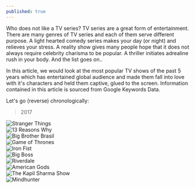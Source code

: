 ```yaml
---
published: true
---
```

Who does not like a TV series? TV series are a great form of entertainment. There are many genres of TV series and each of them serve different purpose. A light hearted comedy series makes your day (or night) and relieves your stress. A reality show gives many people hope that it does not always require celebrity charisma to be popular. A thriller initiates adrealine rush in your body. And the list goes on.. 

In this article, we would look at the most popular TV shows of the past 5 years which has entertained global audience and made them fall into love with it's characters and held them captive, glued to the screen. Information contained in this article is sourced from Google Keywords Data.

Let's go (reverse) chronologically:

> 2017

<div class="carousel" data-flickity='{ "wrapAround": true}'>
  <div class="carousel-cell">
  <img src="https://s15.postimg.cc/4zzk5hfsb/Stranger_Things_logo.png" alt="Stranger Things" /></div>
  <div class="carousel-cell">
  <img src="https://s15.postimg.cc/uirwii723/Netflix_s_13_Reasons_Why_title_screen.png" alt="13 Reasons Why" /> </div>
  <div class="carousel-cell">
  <img src="https://s15.postimg.cc/pwvsa4qnv/Big_Brother_Brasil_logo_4.jpg" alt="Big Brother Brasil" /></div>
  <div class="carousel-cell">
  <img src="https://s15.postimg.cc/gp3jtf463/250px-_Game_of_Thrones_title_card.jpg" alt="Game of Thrones" /> </div>
  <div class="carousel-cell">
  <img src="https://s15.postimg.cc/ky89vmpfv/Iron_Fist_Netflix.png" alt="Iron Fist" /> </div>
  <div class="carousel-cell">
  <img src="https://s15.postimg.cc/csq7xge1n/India_Tvf70f37_bigg_boss.jpg" alt="Big Boss" /></div>
  <div class="carousel-cell">
  <img src="https://s15.postimg.cc/p7czxt0ez/Riverdale.png" alt="Riverdale" /></div>
    <div class="carousel-cell">
  <img src="https://s15.postimg.cc/9lvodtlvv/American_Gods_logo.png" alt="American Gods" /></div>
      <div class="carousel-cell">
  <img src="https://s15.postimg.cc/roor52s17/The_Kapil_Sharma_Show.png" alt="The Kapil Sharma Show" /></div>
        <div class="carousel-cell">
  <img src="https://s15.postimg.cc/sqyxnkl4b/250px-_Mindhunter_Logo.png" alt="Mindhunter" /></div>
</div>
